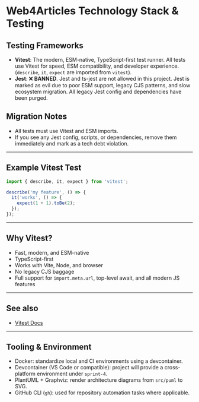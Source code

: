 # Web4Articles Technology Stack & Testing

## Testing Frameworks

- **Vitest**: The modern, ESM-native, TypeScript-first test runner. All tests use Vitest for speed, ESM compatibility, and developer experience. (`describe`, `it`, `expect` are imported from `vitest`).
- **Jest**: ❌ **BANNED**. Jest and ts-jest are not allowed in this project. Jest is marked as evil due to poor ESM support, legacy CJS patterns, and slow ecosystem migration. All legacy Jest config and dependencies have been purged.

## Migration Notes
- All tests must use Vitest and ESM imports.
- If you see any Jest config, scripts, or dependencies, remove them immediately and mark as a tech debt violation.

---

## Example Vitest Test
```typescript
import { describe, it, expect } from 'vitest';

describe('my feature', () => {
  it('works', () => {
    expect(1 + 1).toBe(2);
  });
});
```

---

## Why Vitest?
- Fast, modern, and ESM-native
- TypeScript-first
- Works with Vite, Node, and browser
- No legacy CJS baggage
- Full support for `import.meta.url`, top-level await, and all modern JS features

---

## See also
- [Vitest Docs](https://vitest.dev/)

---

## Tooling & Environment

- Docker: standardize local and CI environments using a devcontainer.
- Devcontainer (VS Code or compatible): project will provide a cross-platform environment under `sprint-4`.
- PlantUML + Graphviz: render architecture diagrams from `src/puml` to SVG.
- GitHub CLI (`gh`): used for repository automation tasks where applicable.
